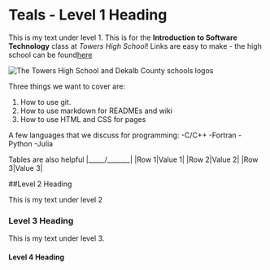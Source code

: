 # Teals - Level 1 Heading

This is my text under level 1. This is for the **Introduction to Software Technology** class at *Towers High School*! Links are easy to make - the high school can be found[here](https://www.towershs.dekalb.k12.ga.us/)

![The Towers High School and Dekalb County schools logos](https://www.towershs.dekalb.k12.ga.us/sysimages/logo.png)

Three things we want to cover are:
1. How to use git.
2. How to use markdown for READMEs and wiki
3. How to use HTML and CSS for pages

A few languages that we discuss for programming:
-C/C++
-Fortran
-Python
-Julia

Tables are also helpful
|_____/_______|
|Row 1|Value 1|
|Row 2|Value 2|
|Row 3|Value 3|

##Level 2 Heading

This is my text under level 2

### Level 3 Heading

This is my text under level 3.

#### Level 4 Heading
